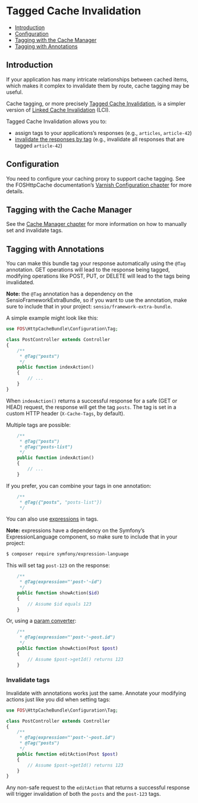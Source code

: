 Tagged Cache Invalidation
=========================

* [Introduction](#introduction)
* [Configuration](#configuration)
* [Tagging with the Cache Manager](#tagging-with-the-cache-manager)
* [Tagging with Annotations](#tagging-with-annotations)

Introduction
------------

If your application has many intricate relationships between cached items,
which makes it complex to invalidate them by route, cache tagging may be
useful.

Cache tagging, or more precisely [Tagged Cache Invalidation](http://blog.kevburnsjr.com/tagged-cache-invalidation),
is a simpler version of [Linked Cache Invalidation](http://tools.ietf.org/html/draft-nottingham-linked-cache-inv-03)
(LCI).

Tagged Cache Invalidation allows you to:
* assign tags to your applications’s responses (e.g., `articles`, `article-42`)
* [invalidate the responses by tag](https://github.com/FriendsOfSymfony/FOSHttpCache/blob/master/doc/cache-invalidator.md#tags) (e.g., invalidate all responses that are tagged
  `article-42`)

Configuration
-------------

You need to configure your caching proxy to support cache tagging. See the FOSHttpCache
documentation’s [Varnish Configuration chapter](https://github.com/FriendsOfSymfony/FOSHttpCache/blob/master/doc/varnish-configuration.md#tagging)
for more details.

Tagging with the Cache Manager
------------------------------

See the [Cache Manager chapter](cache-manager.md#tags) for more information on how
to manually set and invalidate tags.

Tagging with Annotations
------------------------

You can make this bundle tag your response automatically using the `@Tag`
annotation. GET operations will lead to the response being tagged, modifying
operations like POST, PUT, or DELETE will lead to the tags being invalidated.

**Note:** the `@Tag` annotation has a dependency on the SensioFrameworkExtraBundle,
so if you want to use the annotation, make sure to include that in your project:
`sensio/framework-extra-bundle`.

A simple example might look like this:

```php
use FOS\HttpCacheBundle\Configuration\Tag;

class PostController extends Controller
{
    /**
     * @Tag("posts")
     */
    public function indexAction()
    {
        // ...
    }
}
```

When `indexAction()` returns a successful response for a safe (GET or HEAD)
request, the response will get the tag `posts`. The tag is set in a custom
HTTP header (`X-Cache-Tags`, by default).

Multiple tags are possible:

```php
    /**
     * @Tag("posts")
     * @Tag("posts-list")
     */
    public function indexAction()
    {
        // ...
    }
```

If you prefer, you can combine your tags in one annotation:

```php
    /**
     * @Tag({"posts", "posts-list"})
     */
```

You can also use [expressions](http://symfony.com/doc/current/components/expression_language/index.html)
in tags.

**Note:** expressions have a dependency on the Symfony’s ExpressionLanguage
component, so make sure to include that in your project:

```bash
$ composer require symfony/expression-language
```

This will set tag `post-123` on the response:

```php
    /**
     * @Tag(expression="'post-'~id")
     */
    public function showAction($id)
    {
        // Assume $id equals 123
    }
```

Or, using a [param converter](http://symfony.com/doc/current/bundles/SensioFrameworkExtraBundle/annotations/converters.html):

```php
    /**
     * @Tag(expression="'post-'~post.id")
     */
    public function showAction(Post $post)
    {
        // Assume $post->getId() returns 123
    }
```

### Invalidate tags

Invalidate with annotations works just the same. Annotate your modifying
actions just like you did when setting tags:

```php
use FOS\HttpCacheBundle\Configuration\Tag;

class PostController extends Controller
{
    /**
     * @Tag(expression="'post-'~post.id")
     * @Tag("posts")
     */
    public function editAction(Post $post)
    {
        // Assume $post->getId() returns 123
    }
}
```

Any non-safe request to the `editAction` that returns a successful response
will trigger invalidation of both the `posts` and the `post-123` tags.

